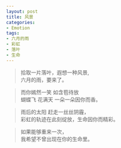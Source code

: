 ```yaml
---
layout: post
title: 风景
categories:
- Emotion
tags:
- 六月的雨
- 彩虹
- 落叶
- 生命
---
```



> 拾取一片落叶，遐想一种风景,                 
> 六月的雨，要来了。

> 而你嫣然一笑 如含苞待放                
> 蝴蝶飞 花满天 一朵一朵因你而香。

> 雨后的太阳   赶走一丝丝阴霾，                                                                          
> 彩虹的轨迹在此刻绽放，生命因你而精彩。

> 如果能够重来一次，                                                                
> 我希望不曾出现在你的生命里。